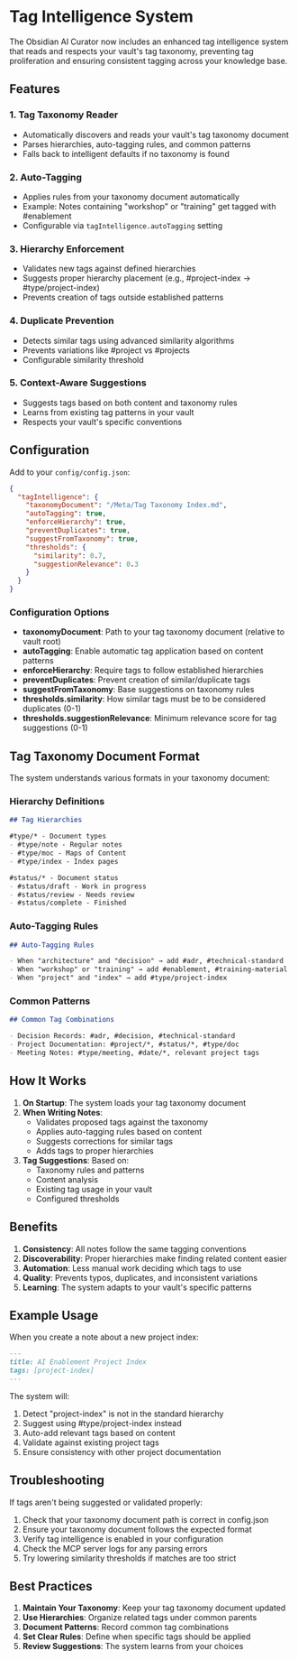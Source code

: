 # Tag Intelligence System

The Obsidian AI Curator now includes an enhanced tag intelligence system that reads and respects your vault's tag taxonomy, preventing tag proliferation and ensuring consistent tagging across your knowledge base.

## Features

### 1. Tag Taxonomy Reader
- Automatically discovers and reads your vault's tag taxonomy document
- Parses hierarchies, auto-tagging rules, and common patterns
- Falls back to intelligent defaults if no taxonomy is found

### 2. Auto-Tagging
- Applies rules from your taxonomy document automatically
- Example: Notes containing "workshop" or "training" get tagged with #enablement
- Configurable via `tagIntelligence.autoTagging` setting

### 3. Hierarchy Enforcement
- Validates new tags against defined hierarchies
- Suggests proper hierarchy placement (e.g., #project-index → #type/project-index)
- Prevents creation of tags outside established patterns

### 4. Duplicate Prevention
- Detects similar tags using advanced similarity algorithms
- Prevents variations like #project vs #projects
- Configurable similarity threshold

### 5. Context-Aware Suggestions
- Suggests tags based on both content and taxonomy rules
- Learns from existing tag patterns in your vault
- Respects your vault's specific conventions

## Configuration

Add to your `config/config.json`:

```json
{
  "tagIntelligence": {
    "taxonomyDocument": "/Meta/Tag Taxonomy Index.md",
    "autoTagging": true,
    "enforceHierarchy": true,
    "preventDuplicates": true,
    "suggestFromTaxonomy": true,
    "thresholds": {
      "similarity": 0.7,
      "suggestionRelevance": 0.3
    }
  }
}
```

### Configuration Options

- **taxonomyDocument**: Path to your tag taxonomy document (relative to vault root)
- **autoTagging**: Enable automatic tag application based on content patterns
- **enforceHierarchy**: Require tags to follow established hierarchies
- **preventDuplicates**: Prevent creation of similar/duplicate tags
- **suggestFromTaxonomy**: Base suggestions on taxonomy rules
- **thresholds.similarity**: How similar tags must be to be considered duplicates (0-1)
- **thresholds.suggestionRelevance**: Minimum relevance score for tag suggestions (0-1)

## Tag Taxonomy Document Format

The system understands various formats in your taxonomy document:

### Hierarchy Definitions
```markdown
## Tag Hierarchies

#type/* - Document types
- #type/note - Regular notes
- #type/moc - Maps of Content
- #type/index - Index pages

#status/* - Document status
- #status/draft - Work in progress
- #status/review - Needs review
- #status/complete - Finished
```

### Auto-Tagging Rules
```markdown
## Auto-Tagging Rules

- When "architecture" and "decision" → add #adr, #technical-standard
- When "workshop" or "training" → add #enablement, #training-material
- When "project" and "index" → add #type/project-index
```

### Common Patterns
```markdown
## Common Tag Combinations

- Decision Records: #adr, #decision, #technical-standard
- Project Documentation: #project/*, #status/*, #type/doc
- Meeting Notes: #type/meeting, #date/*, relevant project tags
```

## How It Works

1. **On Startup**: The system loads your tag taxonomy document
2. **When Writing Notes**: 
   - Validates proposed tags against the taxonomy
   - Applies auto-tagging rules based on content
   - Suggests corrections for similar tags
   - Adds tags to proper hierarchies
3. **Tag Suggestions**: Based on:
   - Taxonomy rules and patterns
   - Content analysis
   - Existing tag usage in your vault
   - Configured thresholds

## Benefits

1. **Consistency**: All notes follow the same tagging conventions
2. **Discoverability**: Proper hierarchies make finding related content easier
3. **Automation**: Less manual work deciding which tags to use
4. **Quality**: Prevents typos, duplicates, and inconsistent variations
5. **Learning**: The system adapts to your vault's specific patterns

## Example Usage

When you create a note about a new project index:

```markdown
---
title: AI Enablement Project Index
tags: [project-index]
---
```

The system will:
1. Detect "project-index" is not in the standard hierarchy
2. Suggest using #type/project-index instead
3. Auto-add relevant tags based on content
4. Validate against existing project tags
5. Ensure consistency with other project documentation

## Troubleshooting

If tags aren't being suggested or validated properly:

1. Check that your taxonomy document path is correct in config.json
2. Ensure your taxonomy document follows the expected format
3. Verify tag intelligence is enabled in your configuration
4. Check the MCP server logs for any parsing errors
5. Try lowering similarity thresholds if matches are too strict

## Best Practices

1. **Maintain Your Taxonomy**: Keep your tag taxonomy document updated
2. **Use Hierarchies**: Organize related tags under common parents
3. **Document Patterns**: Record common tag combinations
4. **Set Clear Rules**: Define when specific tags should be applied
5. **Review Suggestions**: The system learns from your choices